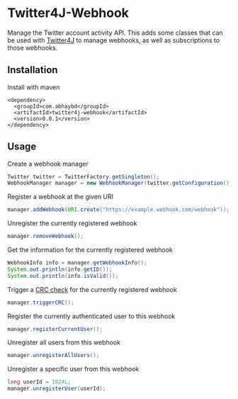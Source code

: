 # Twitter4J-Webhook

Manage the Twitter account activity API. This adds some classes that can be used with [Twitter4J](https://github.com/Twitter4J/Twitter4J) to manage webhooks, as well as subscriptions to those webhooks.

## Installation

Install with maven

```maven
<dependency>
  <groupId>com.abhaybd</groupId>
  <artifactId>twitter4j-webhook</artifactId>
  <version>0.0.1</version>
</dependency>
```

## Usage

Create a webhook manager

```Java
Twitter twitter = TwitterFactory.getSingleton();
WebhookManager manager = new WebhookManager(twitter.getConfiguration(), "ENV_NAME");
```

Register a webhook at the given URI

```java
manager.addWebhook(URI.create("https://example.webhook.com/webhook"));
```

Unregister the currently registered webhook

```Java
manager.removeWebhook();
```

Get the information for the currently registered webhook

```Java
WebhookInfo info = manager.getWebhookInfo();
System.out.println(info.getID());
System.out.println(info.isValid());
```

Trigger a [CRC check](https://developer.twitter.com/en/docs/twitter-api/v1/accounts-and-users/subscribe-account-activity/guides/securing-webhooks) for the currently registered webhook

```java
manager.triggerCRC();
```

Register the currently authenticated user to this webhook

```java
manager.registerCurrentUser();
```

Unregister all users from this webhook

```Java
manager.unregisterAllUsers();
```

Unregister a specific user from this webhook

```Java
long userId = 1024L;
manager.unregisterUser(userId);
```

